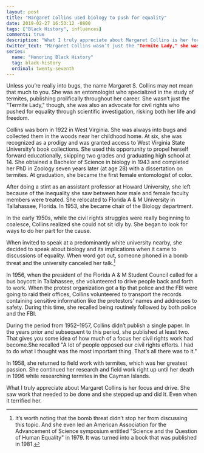 ```yaml
---
layout: post
title: "Margaret Collins used biology to push for equality"
date: 2019-02-27 16:53:12 -0800
tags: ["Black History", influences]
comments: true
description: "What I truly appreciate about Margaret Collins is her focus and drive. She saw work that needed to be done and she stepped up and did it. Even when it terrified her."
twitter_text: "Margaret Collins wasn’t just the "Termite Lady," she was also an advocate for civil rights who pushed for equality through scientific investigation"
series:
  name: "Honoring Black History"
  tag: black-history
  ordinal: twenty-seventh
---
```


Unless you’re really into bugs, the name Margaret S. Collins may not mean that much to you. She was an entomologist who specialized in the study of termites, publishing prolifically throughout her career. She wasn’t just the "Termite Lady," though, she was also an advocate for civil rights who pushed for equality through scientific investigation, risking both her life and freedom.

<!-- more -->

Collins was born in 1922 in West Virginia. She was always into bugs and collected them in the woods near her childhood home. At six, she was recognized as a prodigy and was granted access to West Virginia State University’s book collections. She used this opportunity to propel herself forward educationally, skipping two grades and graduating high school at 14. She obtained a Bachelor of Science in biology in 1943 and completed her PhD in Zoology seven years later (at age 28) with a dissertation on termites. At graduation, she became the first female entomologist of color.

After doing a stint as an assistant professor at Howard University, she left because of the inequality she saw between how male and female faculty members were treated. She relocated to Florida A & M University in Tallahassee, Florida. In 1953, she became chair of the Biology department.

In the early 1950s, while the civil rights struggles were really beginning to coalesce, Collins realized she could not sit idly by. She began to look for ways to do her part for the cause.

When invited to speak at a predominantly white university nearby, she decided to speak about biology and its implications when it came to discussions of equality. When word got out, someone phoned in a bomb threat and the university canceled her talk.[^1]

[^1]: It’s worth noting that the bomb threat didn’t stop her from discussing this topic. And she even led an American Association for the Advancement of Science symposium entitled "Science and the Question of Human Equality" in 1979. It was turned into a book that was published in 1981.

In 1956, when the president of the Florida A & M Student Council called for a bus boycott in Tallahassee, she volunteered to drive people back and forth to work. When the protest organization got a tip that police and the FBI were going to raid their offices, Collins volunteered to transport the records containing sensitive information like the protestors’ names and addresses to safety. During this time, she recalled being routinely followed by both police and the FBI.

During the period from 1952–1957, Collins didn’t publish a single paper. In the years prior and subsequent to this period, she published at least two. That gives you some idea of how much of a focus her civil rights work had become.She recalled "A lot of people opposed our civil rights efforts. I had to do what I thought was the most important thing. That’s all there was to it."

In 1958, she returned to field work with termites, which was her greatest passion. She continued her research and field work right up until her death in 1996 while researching termites in the Cayman Islands.

What I truly appreciate about Margaret Collins is her focus and drive. She saw work that needed to be done and she stepped up and did it. Even when it terrified her.